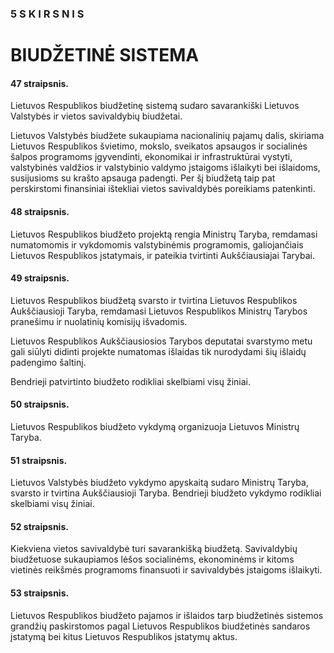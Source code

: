 ### 5 S K I R S N I S

# BIUDŽETINĖ SISTEMA

#### 47 straipsnis.

Lietuvos Respublikos biudžetinę sistemą sudaro savarankiški Lietuvos Valstybės ir vietos savivaldybių biudžetai.

Lietuvos Valstybės biudžete sukaupiama nacionalinių pajamų dalis, skiriama Lietuvos Respublikos švietimo, mokslo, sveikatos apsaugos ir socialinės šalpos programoms įgyvendinti, ekonomikai ir infrastruktūrai vystyti, valstybinės valdžios ir valstybinio valdymo įstaigoms išlaikyti bei išlaidoms, susijusioms su krašto apsauga padengti. Per šį biudžetą taip pat perskirstomi finansiniai ištekliai vietos savivaldybės poreikiams patenkinti.

#### 48 straipsnis.

Lietuvos Respublikos biudžeto projektą rengia Ministrų Taryba, remdamasi numatomomis ir vykdomomis valstybinėmis programomis, galiojančiais Lietuvos Respublikos įstatymais, ir pateikia tvirtinti Aukščiausiajai Tarybai.

#### 49 straipsnis.

Lietuvos Respublikos biudžetą svarsto ir tvirtina Lietuvos Respublikos Aukščiausioji Taryba, remdamasi Lietuvos Respublikos Ministrų Tarybos pranešimu ir nuolatinių komisijų išvadomis.

Lietuvos Respublikos Aukščiausiosios Tarybos deputatai svarstymo metu gali siūlyti didinti projekte numatomas išlaidas tik nurodydami šių išlaidų padengimo šaltinį.

Bendrieji patvirtinto biudžeto rodikliai skelbiami visų žiniai.

#### 50 straipsnis.

Lietuvos Respublikos biudžeto vykdymą organizuoja Lietuvos Ministrų Taryba.

#### 51 straipsnis.

Lietuvos Valstybės biudžeto vykdymo apyskaitą sudaro Ministrų Taryba, svarsto ir tvirtina Aukščiausioji Taryba. Bendrieji biudžeto vykdymo rodikliai skelbiami visų žiniai.

#### 52 straipsnis.

Kiekviena vietos savivaldybė turi savarankišką biudžetą. Savivaldybių biudžetuose sukaupiamos lėšos socialinėms, ekonominėms ir kitoms vietinės reikšmės programoms finansuoti ir savivaldybės įstaigoms išlaikyti.

#### 53 straipsnis.

Lietuvos Respublikos biudžeto pajamos ir išlaidos tarp biudžetinės sistemos grandžių paskirstomos pagal Lietuvos Respublikos biudžetinės sandaros įstatymą bei kitus Lietuvos Respublikos įstatymų aktus.
